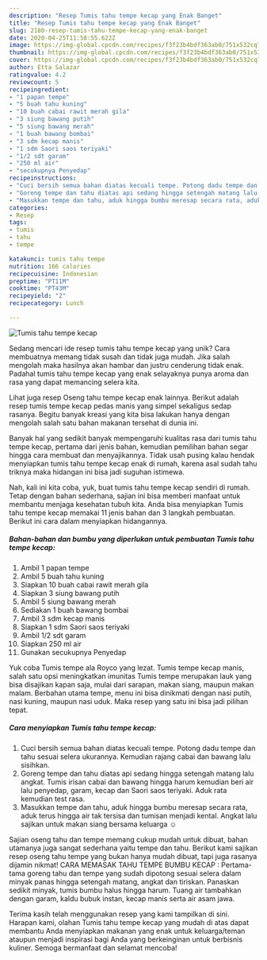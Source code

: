 ```yaml
---
description: "Resep Tumis tahu tempe kecap yang Enak Banget"
title: "Resep Tumis tahu tempe kecap yang Enak Banget"
slug: 2180-resep-tumis-tahu-tempe-kecap-yang-enak-banget
date: 2020-04-25T11:58:55.622Z
image: https://img-global.cpcdn.com/recipes/f3f23b4bdf363ab0/751x532cq70/tumis-tahu-tempe-kecap-foto-resep-utama.jpg
thumbnail: https://img-global.cpcdn.com/recipes/f3f23b4bdf363ab0/751x532cq70/tumis-tahu-tempe-kecap-foto-resep-utama.jpg
cover: https://img-global.cpcdn.com/recipes/f3f23b4bdf363ab0/751x532cq70/tumis-tahu-tempe-kecap-foto-resep-utama.jpg
author: Etta Salazar
ratingvalue: 4.2
reviewcount: 5
recipeingredient:
- "1 papan tempe"
- "5 buah tahu kuning"
- "10 buah cabai rawit merah gila"
- "3 siung bawang putih"
- "5 siung bawang merah"
- "1 buah bawang bombai"
- "3 sdm kecap manis"
- "1 sdm Saori saos teriyaki"
- "1/2 sdt garam"
- "250 ml air"
- "secukupnya Penyedap"
recipeinstructions:
- "Cuci bersih semua bahan diatas kecuali tempe. Potong dadu tempe dan tahu sesuai selera ukurannya. Kemudian rajang cabai dan bawang lalu sisihkan."
- "Goreng tempe dan tahu diatas api sedang hingga setengah matang lalu angkat. Tumis irisan cabai dan bawang hingga harum kemudian beri air lalu penyedap, garam, kecap dan Saori saos teriyaki. Aduk rata kemudian test rasa."
- "Masukkan tempe dan tahu, aduk hingga bumbu meresap secara rata, aduk terus hingga air tak tersisa dan tumisan menjadi kental. Angkat lalu sajikan untuk makan siang bersama keluarga ☺️"
categories:
- Resep
tags:
- tumis
- tahu
- tempe

katakunci: tumis tahu tempe 
nutrition: 166 calories
recipecuisine: Indonesian
preptime: "PT11M"
cooktime: "PT43M"
recipeyield: "2"
recipecategory: Lunch

---
```



![Tumis tahu tempe kecap](https://img-global.cpcdn.com/recipes/f3f23b4bdf363ab0/751x532cq70/tumis-tahu-tempe-kecap-foto-resep-utama.jpg)

Sedang mencari ide resep tumis tahu tempe kecap yang unik? Cara membuatnya memang tidak susah dan tidak juga mudah. Jika salah mengolah maka hasilnya akan hambar dan justru cenderung tidak enak. Padahal tumis tahu tempe kecap yang enak selayaknya punya aroma dan rasa yang dapat memancing selera kita.

Lihat juga resep Oseng tahu tempe kecap enak lainnya. Berikut adalah resep tumis tempe kecap pedas manis yang simpel sekaligus sedap rasanya. Begitu banyak kreasi yang kita bisa lakukan hanya dengan mengolah salah satu bahan makanan tersehat di dunia ini.

Banyak hal yang sedikit banyak mempengaruhi kualitas rasa dari tumis tahu tempe kecap, pertama dari jenis bahan, kemudian pemilihan bahan segar hingga cara membuat dan menyajikannya. Tidak usah pusing kalau hendak menyiapkan tumis tahu tempe kecap enak di rumah, karena asal sudah tahu triknya maka hidangan ini bisa jadi suguhan istimewa.


Nah, kali ini kita coba, yuk, buat tumis tahu tempe kecap sendiri di rumah. Tetap dengan bahan sederhana, sajian ini bisa memberi manfaat untuk membantu menjaga kesehatan tubuh kita. Anda bisa menyiapkan Tumis tahu tempe kecap memakai 11 jenis bahan dan 3 langkah pembuatan. Berikut ini cara dalam menyiapkan hidangannya.

<!--inarticleads1-->

##### Bahan-bahan dan bumbu yang diperlukan untuk pembuatan Tumis tahu tempe kecap:

1. Ambil 1 papan tempe
1. Ambil 5 buah tahu kuning
1. Siapkan 10 buah cabai rawit merah gila
1. Siapkan 3 siung bawang putih
1. Ambil 5 siung bawang merah
1. Sediakan 1 buah bawang bombai
1. Ambil 3 sdm kecap manis
1. Siapkan 1 sdm Saori saos teriyaki
1. Ambil 1/2 sdt garam
1. Siapkan 250 ml air
1. Gunakan secukupnya Penyedap


Yuk coba Tumis tempe ala Royco yang lezat. Tumis tempe kecap manis, salah satu opsi meningkatkan imunitas Tumis tempe merupakan lauk yang bisa disajikan kapan saja, mulai dari sarapan, makan siang, maupun makan malam. Berbahan utama tempe, menu ini bisa dinikmati dengan nasi putih, nasi kuning, maupun nasi uduk. Maka resep yang satu ini bisa jadi pilihan tepat. 

<!--inarticleads2-->

##### Cara menyiapkan Tumis tahu tempe kecap:

1. Cuci bersih semua bahan diatas kecuali tempe. Potong dadu tempe dan tahu sesuai selera ukurannya. Kemudian rajang cabai dan bawang lalu sisihkan.
1. Goreng tempe dan tahu diatas api sedang hingga setengah matang lalu angkat. Tumis irisan cabai dan bawang hingga harum kemudian beri air lalu penyedap, garam, kecap dan Saori saos teriyaki. Aduk rata kemudian test rasa.
1. Masukkan tempe dan tahu, aduk hingga bumbu meresap secara rata, aduk terus hingga air tak tersisa dan tumisan menjadi kental. Angkat lalu sajikan untuk makan siang bersama keluarga ☺️


Sajian oseng tahu dan tempe memang cukup mudah untuk dibuat, bahan utamanya juga sangat sederhana yaitu tempe dan tahu. Berikut kami sajikan resep oseng tahu tempe yang bukan hanya mudah dibuat, tapi juga rasanya dijamin nikmat! CARA MEMASAK TAHU TEMPE BUMBU KECAP : Pertama-tama goreng tahu dan tempe yang sudah dipotong sesuai selera dalam minyak panas hingga setengah matang, angkat dan tiriskan. Panaskan sedikit minyak, tumis bumbu halus hingga harum. Tuang air tambahkan dengan garam, kaldu bubuk instan, kecap manis serta air asam jawa. 

Terima kasih telah menggunakan resep yang kami tampilkan di sini. Harapan kami, olahan Tumis tahu tempe kecap yang mudah di atas dapat membantu Anda menyiapkan makanan yang enak untuk keluarga/teman ataupun menjadi inspirasi bagi Anda yang berkeinginan untuk berbisnis kuliner. Semoga bermanfaat dan selamat mencoba!

